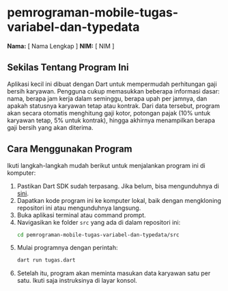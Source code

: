 # pemrograman-mobile-tugas-variabel-dan-typedata

**Nama:** [ Nama Lengkap ]
**NIM:** [ NIM ]

## Sekilas Tentang Program Ini

Aplikasi kecil ini dibuat dengan Dart untuk mempermudah perhitungan gaji bersih karyawan. Pengguna cukup memasukkan beberapa informasi dasar: nama, berapa jam kerja dalam seminggu, berapa upah per jamnya, dan apakah statusnya karyawan tetap atau kontrak. Dari data tersebut, program akan secara otomatis menghitung gaji kotor, potongan pajak (10% untuk karyawan tetap, 5% untuk kontrak), hingga akhirnya menampilkan berapa gaji bersih yang akan diterima.

## Cara Menggunakan Program

Ikuti langkah-langkah mudah berikut untuk menjalankan program ini di komputer:

1.  Pastikan Dart SDK sudah terpasang. Jika belum, bisa mengunduhnya di [sini](https://dart.dev/get-dart).
2.  Dapatkan kode program ini ke komputer lokal, baik dengan mengkloning repositori ini atau mengunduhnya langsung.
3.  Buka aplikasi terminal atau command prompt.
4.  Navigasikan ke folder `src` yang ada di dalam repositori ini:
    ```bash
    cd pemrograman-mobile-tugas-variabel-dan-typedata/src
    ```
5.  Mulai programnya dengan perintah:
    ```bash
    dart run tugas.dart
    ```
6.  Setelah itu, program akan meminta masukan data karyawan satu per satu. Ikuti saja instruksinya di layar konsol.